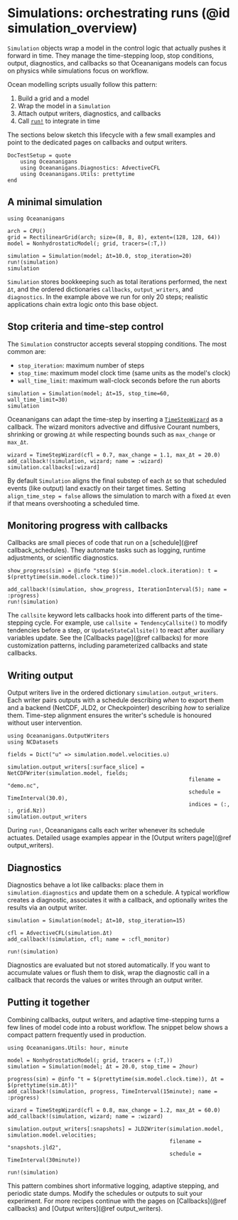 # Simulations: orchestrating runs (@id simulation_overview)

`Simulation` objects wrap a model in the control logic that actually pushes it forward in time.
They manage the time-stepping loop, stop conditions, output, diagnostics, and callbacks so that
Oceananigans models can focus on physics while simulations focus on workflow.

Ocean modelling scripts usually follow this pattern:

1. Build a grid and a model
2. Wrap the model in a `Simulation`
3. Attach output writers, diagnostics, and callbacks
4. Call [`run!`](@ref) to integrate in time

The sections below sketch this lifecycle with a few small examples and point to the dedicated
pages on callbacks and output writers.

```@meta
DocTestSetup = quote
    using Oceananigans
    using Oceananigans.Diagnostics: AdvectiveCFL
    using Oceananigans.Utils: prettytime
end
```

## A minimal simulation

```@example simulation_overview
using Oceananigans

arch = CPU()
grid = RectilinearGrid(arch; size=(8, 8, 8), extent=(128, 128, 64))
model = NonhydrostaticModel(; grid, tracers=(:T,))

simulation = Simulation(model; Δt=10.0, stop_iteration=20)
run!(simulation)
simulation
```

`Simulation` stores bookkeeping such as total iterations performed, the next `Δt`, and the
ordered dictionaries `callbacks`, `output_writers`, and `diagnostics`. In the example above we
run for only 20 steps; realistic applications chain extra logic onto this base object.

## Stop criteria and time-step control

The `Simulation` constructor accepts several stopping conditions. The most common are:

- `stop_iteration`: maximum number of steps
- `stop_time`: maximum model clock time (same units as the model's clock)
- `wall_time_limit`: maximum wall-clock seconds before the run aborts

```@example simulation_overview
simulation = Simulation(model; Δt=15, stop_time=60, wall_time_limit=30)
simulation
```

Oceananigans can adapt the time-step by inserting a [`TimeStepWizard`](@ref) as a callback.
The wizard monitors advective and diffusive Courant numbers, shrinking or growing `Δt` while
respecting bounds such as `max_change` or `max_Δt`.

```@example simulation_overview
wizard = TimeStepWizard(cfl = 0.7, max_change = 1.1, max_Δt = 20.0)
add_callback!(simulation, wizard; name = :wizard)
simulation.callbacks[:wizard]
```

By default `Simulation` aligns the final substep of each `Δt` so that scheduled events (like
output) land exactly on their target times. Setting `align_time_step = false` allows the
simulation to march with a fixed `Δt` even if that means overshooting a scheduled time.

## Monitoring progress with callbacks

Callbacks are small pieces of code that run on a [schedule](@ref callback_schedules).
They automate tasks such as logging, runtime adjustments, or scientific diagnostics.

```@example simulation_overview
show_progress(sim) = @info "step $(sim.model.clock.iteration): t = $(prettytime(sim.model.clock.time))"

add_callback!(simulation, show_progress, IterationInterval(5); name = :progress)
run!(simulation)
```

The `callsite` keyword lets callbacks hook into different parts of the time-stepping cycle.
For example, use `callsite = TendencyCallsite()` to modify tendencies before a step, or
`UpdateStateCallsite()` to react after auxiliary variables update. See the [Callbacks page](@ref callbacks)
for more customization patterns, including parameterized callbacks and state callbacks.

## Writing output

Output writers live in the ordered dictionary `simulation.output_writers`. Each writer pairs
outputs with a schedule describing _when_ to export them and a backend (NetCDF, JLD2, or
Checkpointer) describing _how_ to serialize them. Time-step alignment ensures the writer's
schedule is honoured without user intervention.

```@example simulation_overview
using Oceananigans.OutputWriters
using NCDatasets

fields = Dict("u" => simulation.model.velocities.u)

simulation.output_writers[:surface_slice] = NetCDFWriter(simulation.model, fields;
                                                         filename = "demo.nc",
                                                         schedule = TimeInterval(30.0),
                                                         indices = (:, :, grid.Nz))
simulation.output_writers
```

During `run!`, Oceananigans calls each writer whenever its schedule actuates. Detailed usage
examples appear in the [Output writers page](@ref output_writers).

## Diagnostics

Diagnostics behave a lot like callbacks: place them in `simulation.diagnostics` and update them
on a schedule. A typical workflow creates a diagnostic, associates it with a callback, and
optionally writes the results via an output writer.

```@example simulation_overview
simulation = Simulation(model; Δt=10, stop_iteration=15)

cfl = AdvectiveCFL(simulation.Δt)
add_callback!(simulation, cfl; name = :cfl_monitor)

run!(simulation)
```

Diagnostics are evaluated but not stored automatically. If you want to accumulate values or
flush them to disk, wrap the diagnostic call in a callback that records the values or writes
through an output writer.

## Putting it together

Combining callbacks, output writers, and adaptive time-stepping turns a few lines of model code
into a robust workflow. The snippet below shows a compact pattern frequently used in production.

```@example simulation_overview
using Oceananigans.Utils: hour, minute

model = NonhydrostaticModel(; grid, tracers = (:T,))
simulation = Simulation(model; Δt = 20.0, stop_time = 2hour)

progress(sim) = @info "t = $(prettytime(sim.model.clock.time)), Δt = $(prettytime(sim.Δt))"
add_callback!(simulation, progress, TimeInterval(15minute); name = :progress)

wizard = TimeStepWizard(cfl = 0.8, max_change = 1.2, max_Δt = 60.0)
add_callback!(simulation, wizard; name = :wizard)

simulation.output_writers[:snapshots] = JLD2Writer(simulation.model, simulation.model.velocities;
                                                   filename = "snapshots.jld2",
                                                   schedule = TimeInterval(30minute))

run!(simulation)
```

This pattern combines short informative logging, adaptive stepping, and periodic state dumps.
Modify the schedules or outputs to suit your experiment. For more recipes continue with the
pages on [Callbacks](@ref callbacks) and [Output writers](@ref output_writers).
